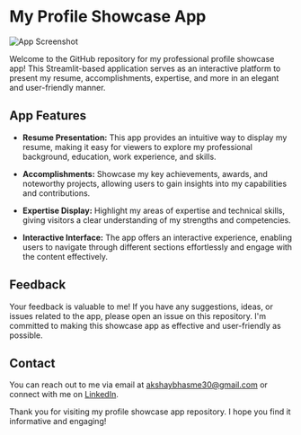 # My Profile Showcase App

![App Screenshot](screenshot.png)

Welcome to the GitHub repository for my professional profile showcase app! This Streamlit-based application serves as an interactive platform to present my resume, accomplishments, expertise, and more in an elegant and user-friendly manner.

## App Features

- **Resume Presentation:** This app provides an intuitive way to display my resume, making it easy for viewers to explore my professional background, education, work experience, and skills.

- **Accomplishments:** Showcase my key achievements, awards, and noteworthy projects, allowing users to gain insights into my capabilities and contributions.

- **Expertise Display:** Highlight my areas of expertise and technical skills, giving visitors a clear understanding of my strengths and competencies.

- **Interactive Interface:** The app offers an interactive experience, enabling users to navigate through different sections effortlessly and engage with the content effectively.

## Feedback

Your feedback is valuable to me! If you have any suggestions, ideas, or issues related to the app, please open an issue on this repository. I'm committed to making this showcase app as effective and user-friendly as possible.

## Contact

You can reach out to me via email at [akshaybhasme30@gmail.com](mailto:akshaybhasme30@gmail.com) or connect with me on [LinkedIn](https://www.linkedin.com/in/akshaybhasme30/).

Thank you for visiting my profile showcase app repository. I hope you find it informative and engaging!

